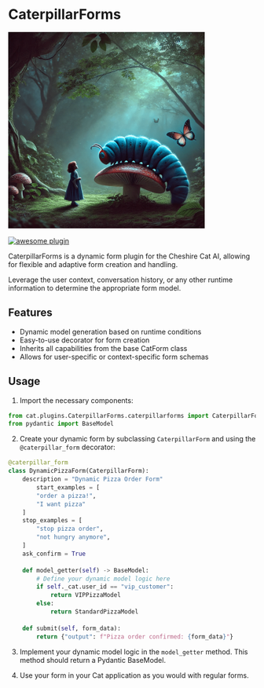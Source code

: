 # CaterpillarForms

<img src="./assets/caterpillar_forms.png" width=400>

[![awesome plugin](https://custom-icon-badges.demolab.com/static/v1?label=&message=awesome+plugin&color=383938&style=for-the-badge&logo=cheshire_cat_ai)](https://)

CaterpillarForms is a dynamic form plugin for the Cheshire Cat AI, allowing for flexible and adaptive form creation and handling.

Leverage the user context, conversation history, or any other runtime information to determine the appropriate form model.

## Features

- Dynamic model generation based on runtime conditions
- Easy-to-use decorator for form creation
- Inherits all capabilities from the base CatForm class
- Allows for user-specific or context-specific form schemas

## Usage

1. Import the necessary components:

```python
from cat.plugins.CaterpillarForms.caterpillarforms import CaterpillarForm, caterpillar_form
from pydantic import BaseModel
```

2. Create your dynamic form by subclassing `CaterpillarForm` and using the `@caterpillar_form` decorator:

```python
@caterpillar_form
class DynamicPizzaForm(CaterpillarForm):
    description = "Dynamic Pizza Order Form"
        start_examples = [
        "order a pizza!",
        "I want pizza"
    ]
    stop_examples = [
        "stop pizza order",
        "not hungry anymore",
    ]
    ask_confirm = True

    def model_getter(self) -> BaseModel:
        # Define your dynamic model logic here
        if self._cat.user_id == "vip_customer":
            return VIPPizzaModel
        else:
            return StandardPizzaModel

    def submit(self, form_data):
        return {"output": f"Pizza order confirmed: {form_data}"}
```

3. Implement your dynamic model logic in the `model_getter` method. This method should return a Pydantic BaseModel.

4. Use your form in your Cat application as you would with regular forms.